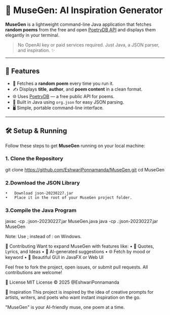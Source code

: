 # 🎨 MuseGen: AI Inspiration Generator

**MuseGen** is a lightweight command-line Java application that fetches **random poems** from the free and open [PoetryDB API](https://poetrydb.org) and displays them elegantly in your terminal.

> No OpenAI key or paid services required. Just Java, a JSON parser, and inspiration. ✨

---

## 🌟 Features

- 📜 Fetches a **random poem** every time you run it.
- ✍️ Displays **title**, **author**, and **poem content** in a clean format.
- 🌐 Uses [PoetryDB](https://poetrydb.org) — a free public API for poems.
- 🧰 Built in Java using `org.json` for easy JSON parsing.
- 🖥️ Simple, portable command-line interface.

---

## 🛠️ Setup & Running

Follow these steps to get **MuseGen** running on your local machine:

### 1. Clone the Repository
git clone https://github.com/EshwariPonnamanda/MuseGen.git
cd MuseGen

### 2.Download the JSON Library
	•	Download json-20230227.jar
	•	Place it in the root of your MuseGen project folder.

### 3.Compile the Java Program
javac -cp .:json-20230227.jar MuseGen.java
java -cp .:json-20230227.jar MuseGen

Note: Use ; instead of : on Windows.



🤝 Contributing
Want to expand MuseGen with features like:
	•	🧠 Quotes, Lyrics, and Ideas
	•	🎵 AI-generated suggestions
	•	🌐 Fetch by mood or keyword
	•	🌈 Beautiful GUI in JavaFX or Web UI

Feel free to fork the project, open issues, or submit pull requests. All contributions are welcome!

📄 License
MIT License © 2025 @EshwariPonnamanda

💫 Inspiration
This project is inspired by the idea of creative prompts for artists, writers, and poets who want instant inspiration on the go.

"MuseGen" is your AI-friendly muse, one poem at a time.
